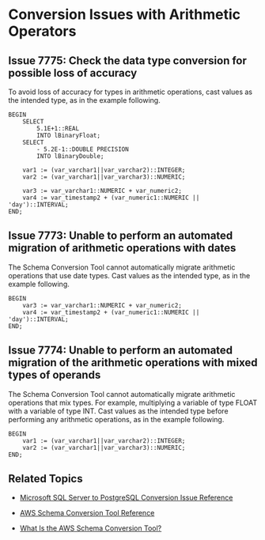 # Conversion Issues with Arithmetic Operators<a name="sct-reference-Microsoft-SQL-Server-PostgreSQL-Arithmeticoperators"></a>

## Issue 7775: Check the data type conversion for possible loss of accuracy<a name="sct-reference-7775"></a>

To avoid loss of accuracy for types in arithmetic operations, cast values as the intended type, as in the example following\.

```
BEGIN
    SELECT
        5.1E+1::REAL
        INTO lBinaryFloat;
    SELECT
        - 5.2E-1::DOUBLE PRECISION
        INTO lBinaryDouble;

    var1 := (var_varchar1||var_varchar2)::INTEGER;
    var2 := (var_varchar1||var_varchar3)::NUMERIC;
    
    var3 := var_varchar1::NUMERIC + var_numeric2; 
    var4 := var_timestamp2 + (var_numeric1::NUMERIC || 'day')::INTERVAL; 
END;
```

## Issue 7773: Unable to perform an automated migration of arithmetic operations with dates<a name="sct-reference-7773"></a>

The Schema Conversion Tool cannot automatically migrate arithmetic operations that use date types\. Cast values as the intended type, as in the example following\.

```
BEGIN   
    var3 := var_varchar1::NUMERIC + var_numeric2; 
    var4 := var_timestamp2 + (var_numeric1::NUMERIC || 'day')::INTERVAL; 
END;
```

## Issue 7774: Unable to perform an automated migration of the arithmetic operations with mixed types of operands<a name="sct-reference-7774"></a>

The Schema Conversion Tool cannot automatically migrate arithmetic operations that mix types\. For example, multiplying a variable of type FLOAT with a variable of type INT\. Cast values as the intended type before performing any arithmetic operations, as in the example following\.

```
BEGIN
    var1 := (var_varchar1||var_varchar2)::INTEGER;
    var2 := (var_varchar1||var_varchar3)::NUMERIC;
END;
```

## Related Topics<a name="sct-reference-Microsoft-SQL-Server-PostgreSQL-Arithmeticoperators-related"></a>

+  [Microsoft SQL Server to PostgreSQL Conversion Issue Reference](sct-reference-Microsoft-SQL-Server-PostgreSQL.md) 

+  [AWS Schema Conversion Tool Reference](CHAP_SchemaConversionTool.Reference.md) 

+  [What Is the AWS Schema Conversion Tool?](Welcome.md) 